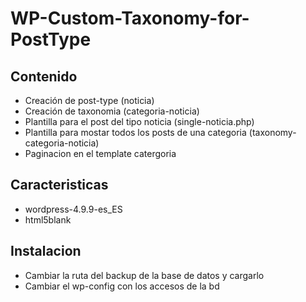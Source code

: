 # WP-Custom-Taxonomy-for-PostType

## Contenido
	
- Creación de post-type (noticia)
- Creación de taxonomia (categoria-noticia)
- Plantilla para el post del tipo noticia (single-noticia.php)
- Plantilla para mostar todos los posts de una categoria (taxonomy-categoria-noticia)
- Paginacion en el template catergoria 

## Caracteristicas

- wordpress-4.9.9-es_ES
- html5blank

## Instalacion 
- Cambiar la ruta del backup de la base de datos y cargarlo
- Cambiar el wp-config con los accesos de la bd


